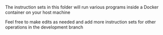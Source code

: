 The instruction sets in this folder will run various programs inside a Docker container on your host machine

Feel free to make edits as needed and add more instruction sets for other operations in the development branch
